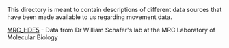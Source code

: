 This directory is meant to contain descriptions of different data sources that have been made available to us regarding movement data.

[MRC_HDF5](MRC_HDF5.md) - Data from Dr William Schafer's lab at the MRC Laboratory of Molecular Biology
